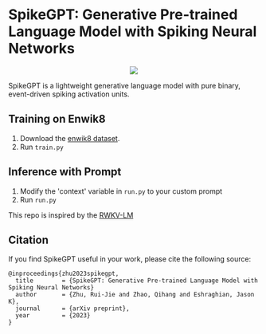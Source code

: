 # SpikeGPT: Generative Pre-trained Language Model with Spiking Neural Networks

<p align="center" float="center">
  <img src="https://github.com/ridgerchu/SpikeGPT/blob/master/static/spikegpt.png"/>
</p>

SpikeGPT is a lightweight generative language model with pure binary, event-driven spiking activation units.

## Training on Enwik8

1. Download the [enwik8 dataset](https://data.deepai.org/enwik8.zip).
2. Run `train.py`

## Inference with Prompt

1. Modify the  'context' variable in `run.py` to your custom prompt
2. Run `run.py`

This repo is inspired by the [RWKV-LM](https://github.com/BlinkDL/RWKV-LM)

## Citation


If you find SpikeGPT useful in your work, please cite the following source:

```
@inproceedings{zhu2023spikegpt,
  title        = {SpikeGPT: Generative Pre-trained Language Model with Spiking Neural Networks}
  author       = {Zhu, Rui-Jie and Zhao, Qihang and Eshraghian, Jason K},
  journal      = {arXiv preprint},
  year         = {2023}
}
```
